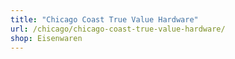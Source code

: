 ```yaml
---
title: "Chicago Coast True Value Hardware"
url: /chicago/chicago-coast-true-value-hardware/
shop: Eisenwaren
---
```

